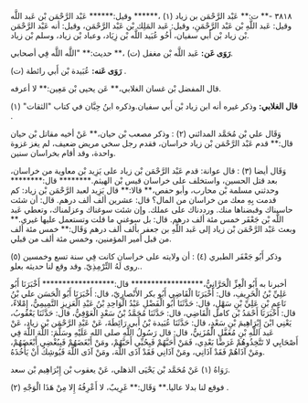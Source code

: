 ٣٨١٨ -** ت:** عَبْد الرَّحْمَن بن زياد (١) ،****** وقيل:****** عَبْد الرَّحْمَن بْن عَبد اللَّه وقيل: عَبد اللَّهِ بْن عَبْد الرَّحْمَنِ، وقيل: عَبد المَلِك بْن عَبْد الرَّحْمَن، وقيل: أنه عَبْد الرَّحْمَن بْن زياد بْن أَبي سفيان، أَخُو عُبَيد اللَّه بْن زِيَاد، وعباد بْن زياد، وسلم بْن زياد.

**رَوَى عَن:** عَبد اللَّه بْن مغفل (ت) ،** حديث:** "اللَّه اللَّه فِي أصحابي.

**رَوَى عَنه:** عُبَيدة بْن أَبي رائطة (ت) .

قال المفضل بْن غسان الغلابي،** عَن يحيى بْن مَعِين:** لا أعرفه.

**قال الغلابي:** وذكر غيره أنه ابن زياد بْن أَبي سفيان.وذكره ابنُ حِبَّان في كتاب "الثقات" (١) .

وَقَال علي بْن مُحَمَّد المدائني (٢) : وذكر مصعب بْن حيان،** عَنْ أخيه مقاتل بْن حيان قال:** قدم عَبْد الرَّحْمَن بْن زياد خراسان، فقدم رجل سخي مريض ضعيف، لم يغز غزوة واحدة، وقد أقام بخراسان سنين.

وَقَال أيضا (٣) : قال عوانة: قدم عَبْد الرَّحْمَن بْن زياد على يَزِيد بْن معاوية من خراسان، بعد قتل الحسين، واستخلف على خراسان قيس بْن الهيثم.******** قال:******** وحدثني مسلمة بْن محارب، وأبو حفص،** قالا:** قال يَزِيد لعبد الرَّحْمَن بْن زياد: كم قدمت بِهِ معك من خراسان من المال؟ قال: عشرين ألف ألف درهم. قال: أن شئت حاسبناك وقبضناها منك. ورددناك على عملك. وإن شئت سوغناك وعزلمناك، وتعطي عَبد اللَّه بْن جَعْفَر خمس مئة ألف درهم. قال: بل سوغني ما قلت وتستعمل عليها غيري.** وبعث عَبْد الرَّحْمَن بْن زياد إلى عَبد اللَّهِ بن جعفر بألف ألف درهم وَقَال:** خمس مئة ألف من قبل أمير المؤمنين، وخمس مئة ألف من قبلي.

وذكر أَبُو جَعْفَر الطبري (٤) : أن ولايته على خراسان كانت فِي سنة تسع وخمسين (٥) .روى لَهُ التِّرْمِذِيّ. وقد وقع لنا حديثه بعلو.

أخبرنا به أَبُو الْعِزِّ الْحَرَّانِيُّ،****************** قال:****************** أَخْبَرَنَا أَبُو عَلِيِّ بْنُ الْخَرِيفِ، قال: أَخْبَرَنَا الْقَاضِي أَبُو بكر الأَنْصارِيّ، قال: أَخْبَرَنَا أَبُو الْحَسَن علي بْنُ نَاعِمِ بْنِ عَلِيِّ بْنِ سَهْلٍ، قال: حَدَّثَنَا أَبُو الْفَضْلِ عَبْدُ الْوَاحِدِ بْنُ عَبْدِ الْعَزِيزِ التَّمِيمِيُّ، إِمْلاءً، قال: أَخْبَرَنَا أَحْمَدُ بْن كامل الْقَاضِي، قال: حَدَّثَنَا مُحَمَّدُ بْنُ سَعْدٍ الْعَوْفِيُّ، قال: حَدَّثَنَا يَعْقُوبُ، يَعْنِي ابْنَ إِبْرَاهِيمَ بْنِ سَعْدٍ، قال: حَدَّثَنَا عُبَيدة بْنُ أَبي رَائِطَةَ، عَنْ عَبْدِ الرَّحْمَن بْن زياد، عَنْ عَبد اللَّهِ بْنِ مُغَفَّلٍ الْمُزَنِيُّ، قال: قال رَسُولُ اللَّهِ صلى الله عَلَيْهِ وسَلَّمَ: اللَّهَ اللَّهَ فِي أَصْحَابِي لا تَتَّخِذُوهُمْ غَرَضًا بَعْدِي، فَمَنْ أَحَبَّهُمْ فَبِحُبِّي أَحَبَّهُمْ، ومَنْ أَبْغَضَهُمْ فَبِبُغْضِي أَبْغَضَهُمْ، ومَنْ آذَاهُمْ فَقَدْ آذَانِي، ومَنْ آذَانِي فَقَدْ آذَى اللَّهَ، ومَنْ آذَى اللَّهَ فَيُوشِكُ أَنْ يَأْخُذَهُ.

رَوَاهُ (١) عَنْ مُحَمَّد بْن يَحْيَى الذهلي، عَنْ يعقوب بْن إِبْرَاهِيم بْن سعد.

فوقع لنا بدلا عاليا.** وَقَال:** غَرِيبٌ، لا أَعْرِفُهُ إِلا مِنْ هَذَا الْوَجْهِ (٢) .
